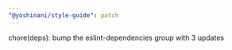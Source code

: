 ```yaml
---
"@yoshinani/style-guide": patch
---
```


chore(deps): bump the eslint-dependencies group with 3 updates

